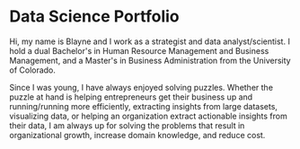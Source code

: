 # Data Science Portfolio

Hi, my name is Blayne and I work as a strategist and data analyst/scientist. I hold a dual Bachelor's in Human Resource Management and Business Management, and a Master's in Business Administration from the University of Colorado.

Since I was young, I have always enjoyed solving puzzles. Whether the puzzle at hand is helping entrepreneurs get their business up and running/running more efficiently, extracting insights from large datasets, visualizing data, or helping an organization extract actionable insights from their data, I am always up for solving the problems that result in organizational growth, increase domain knowledge, and reduce cost.
